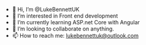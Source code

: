 - 👋 Hi, I’m @LukeBennettUK
- 👀 I’m interested in Front end development
- 🌱 I’m currently learning ASP.net Core with Angular
- 💞️ I’m looking to collaborate on anything.
- 📫 How to reach me: lukebennettuk@outlook.com

<!---
LukeBennettUK/LukeBennettUK is a ✨ special ✨ repository because its `README.md` (this file) appears on your GitHub profile.
You can click the Preview link to take a look at your changes.
--->
